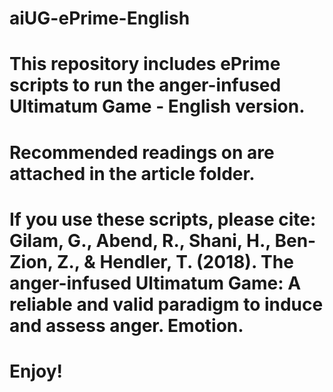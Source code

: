 # aiUG-ePrime-English

# This repository includes ePrime scripts to run the anger-infused Ultimatum Game - English version.

# Recommended readings on are attached in the article folder.

# If you use these scripts, please cite: Gilam, G., Abend, R., Shani, H., Ben-Zion, Z., & Hendler, T. (2018). The anger-infused Ultimatum Game: A reliable and valid paradigm to induce and assess anger. Emotion.

# Enjoy!
